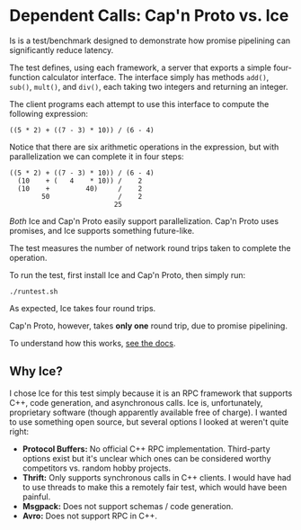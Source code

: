 # Dependent Calls:  Cap'n Proto vs. Ice

Is is a test/benchmark designed to demonstrate how promise pipelining can
significantly reduce latency.

The test defines, using each framework, a server that exports a simple
four-function calculator interface.  The interface simply has methods
`add()`, `sub()`, `mult()`, and `div()`, each taking two integers and
returning an integer.

The client programs each attempt to use this interface to compute the
following expression:

    ((5 * 2) + ((7 - 3) * 10)) / (6 - 4)

Notice that there are six arithmetic operations in the expression, but
with parallelization we can complete it in four steps:

    ((5 * 2) + ((7 - 3) * 10)) / (6 - 4)
      (10    + (   4    * 10)) /    2
      (10    +         40)     /    2
            50                 /    2
                              25

*Both* Ice and Cap'n Proto easily support parallelization.  Cap'n Proto
uses promises, and Ice supports something future-like.

The test measures the number of network round trips taken to complete the
operation.

To run the test, first install Ice and Cap'n Proto, then simply run:

    ./runtest.sh

As expected, Ice takes four round trips.

Cap'n Proto, however, takes **only one** round trip, due to promise
pipelining.

To understand how this works, [see the docs](http://kentonv.github.io/capnproto/rpc.html).

## Why Ice?

I chose Ice for this test simply because it is an RPC framework that
supports C++, code generation, and asynchronous calls.  Ice is,
unfortunately, proprietary software (though apparently available free
of charge).  I wanted to use something open source, but several options
I looked at weren't quite right:

* **Protocol Buffers:**  No official C++ RPC implementation.  Third-party
  options exist but it's unclear which ones can be considered worthy
  competitors vs. random hobby projects.
* **Thrift:**  Only supports synchronous calls in C++ clients.  I would
  have had to use threads to make this a remotely fair test, which would
  have been painful.
* **Msgpack:**  Does not support schemas / code generation.
* **Avro:**  Does not support RPC in C++.
